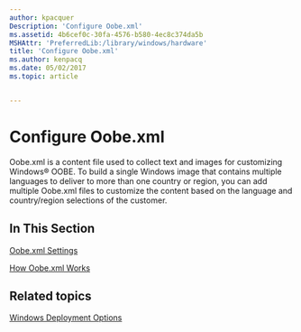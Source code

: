 ```yaml
---
author: kpacquer
Description: 'Configure Oobe.xml'
ms.assetid: 4b6cef0c-30fa-4576-b580-4ec8c374da5b
MSHAttr: 'PreferredLib:/library/windows/hardware'
title: 'Configure Oobe.xml'
ms.author: kenpacq
ms.date: 05/02/2017
ms.topic: article


---
```


# Configure Oobe.xml


Oobe.xml is a content file used to collect text and images for customizing Windows® OOBE. To build a single Windows image that contains multiple languages to deliver to more than one country or region, you can add multiple Oobe.xml files to customize the content based on the language and country/region selections of the customer.

## <span id="In_This_Section"></span><span id="in_this_section"></span><span id="IN_THIS_SECTION"></span>In This Section


[Oobe.xml Settings](oobexml-settings.md)

[How Oobe.xml Works](how-oobexml-works.md)

## <span id="related_topics"></span>Related topics


[Windows Deployment Options](windows-deployment-options.md)

 

 






